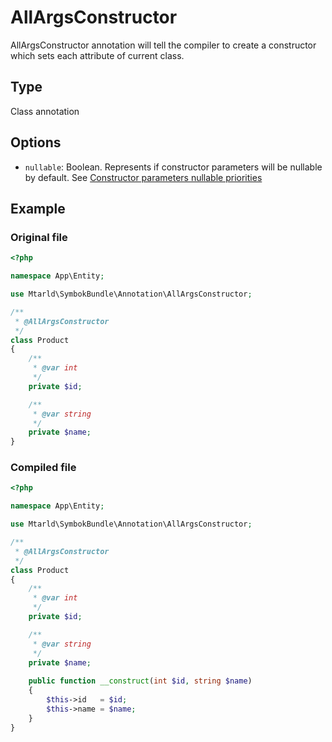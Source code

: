 # AllArgsConstructor
AllArgsConstructor annotation will tell the compiler to create a constructor which sets each attribute of current class.

## Type
Class annotation

## Options
- `nullable`: Boolean. Represents if constructor parameters will be nullable by default. See [Constructor parameters nullable priorities](../priorities.md#constructor-parameter-nullable)

## Example
### Original file
```php
<?php

namespace App\Entity;

use Mtarld\SymbokBundle\Annotation\AllArgsConstructor;

/**
 * @AllArgsConstructor
 */
class Product
{
    /**
     * @var int
     */
    private $id;

    /**
     * @var string
     */
    private $name;
}
```

### Compiled file
```php
<?php

namespace App\Entity;

use Mtarld\SymbokBundle\Annotation\AllArgsConstructor;

/**
 * @AllArgsConstructor
 */
class Product
{
    /**
     * @var int
     */
    private $id;

    /**
     * @var string
     */
    private $name;
    
    public function __construct(int $id, string $name)
    {
        $this->id   = $id;
        $this->name = $name;
    }
}
```
